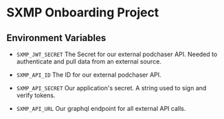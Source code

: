 # SXMP Onboarding Project

## Environment Variables

- `SXMP_JWT_SECRET`
The Secret for our external podchaser API. Needed to authenticate and pull data from an external source.

- `SXMP_API_ID`
The ID for our external podchaser API.

- `SXMP_API_SECRET`
Our application's secret. A string used to sign and verify tokens.

- `SXMP_API_URL`
Our graphql endpoint for all external API calls.